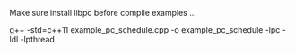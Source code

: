 Make sure install libpc before compile examples ...

g++ -std=c++11 example\_pc\_schedule.cpp -o example\_pc\_schedule -lpc -ldl -lpthread
